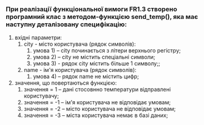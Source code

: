### При реалізації функціональної вимоги FR1.3 створено програмний клас з методом-функцією send_temp(), яка має наступну деталізовану специфікацію:


1. вхідні параметри:
    1. city - місто користувача (рядок символів):
        1. умова 1) – city починається з літери верхнього регістру;
        2. умова 2) – city не містить спеціальні символи;
        3. умова 3) - рядок city містить більше 1 символу;;
    2. name - ім'я користувача (рядок символів):
        1. умова 4) – рядок name не містить цифр;
2. значення, що повертаються функцією:
    1. значення = 1 – дані стосовнно температури відправлені користувачу;
    2. значення = -1 – ім'я користувача не відповідає умовам;
    3. значення = -2 – місто користувача не відповідає умовам;
    4. значення = -3 – міста користувача немає в базі даних;
